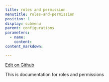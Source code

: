 ```yaml
---
title: roles and permission
menutitle: roles-and-permission
position: 1
display: submenu
parent: configurations
parameters:
  - name:
    content:
content_markdown:

---
```

<a class="editor-link" id="github-editor-link" href="{{site.github}}configurations/roles-and-permission/index.md">Edit on Github</a>

This is documentation for roles and permissions

